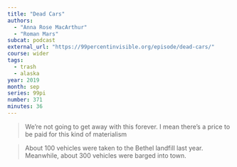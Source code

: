 ```yaml
---
title: "Dead Cars"
authors:
  - "Anna Rose MacArthur"
  - "Roman Mars"
subcat: podcast
external_url: "https://99percentinvisible.org/episode/dead-cars/"
course: wider
tags:
  - trash
  - alaska
year: 2019
month: sep
series: 99pi
number: 371
minutes: 36
---
```


> We’re not going to get away with this forever. I mean there’s a price to be paid for this kind of materialism

> About 100 vehicles were taken to the Bethel landfill last year. Meanwhile, about 300 vehicles were barged into town.